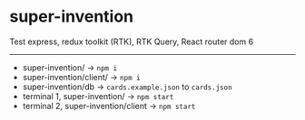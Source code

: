 # super-invention
Test express, redux toolkit (RTK), RTK Query, React router dom 6

***

* super-invention/ -> <code>npm i</code>
* super-invention/client/ -> <code>npm i</code>
* super-invention/db -> <code>cards.example.json</code> to <code>cards.json</code> 
* terminal 1, super-invention/ ->  <code>npm start</code>
* terminal 2, super-invention/client ->  <code>npm start</code>

